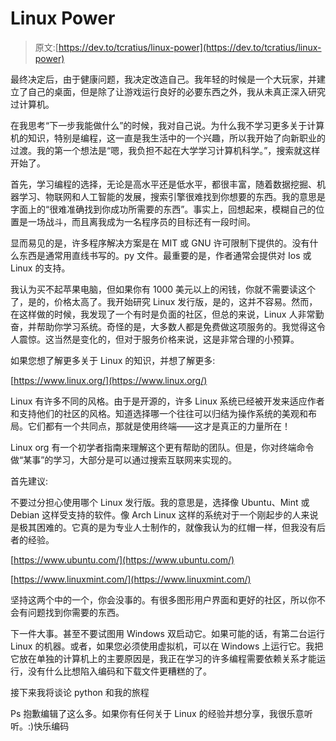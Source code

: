# Linux Power

> 原文:[https://dev.to/tcratius/linux-power](https://dev.to/tcratius/linux-power)

最终决定后，由于健康问题，我决定改造自己。我年轻的时候是一个大玩家，并建立了自己的桌面，但是除了让游戏运行良好的必要东西之外，我从未真正深入研究过计算机。

在我思考“下一步我能做什么”的时候，我对自己说。为什么我不学习更多关于计算机的知识，特别是编程，这一直是我生活中的一个兴趣，所以我开始了向新职业的过渡。我的第一个想法是“嗯，我负担不起在大学学习计算机科学。”，搜索就这样开始了。

首先，学习编程的选择，无论是高水平还是低水平，都很丰富，随着数据挖掘、机器学习、物联网和人工智能的发展，搜索引擎很难找到你想要的东西。我的意思是字面上的“很难准确找到你成功所需要的东西”。事实上，回想起来，模糊自己的位置是一场战斗，而且离我成为一名程序员的目标还有一段时间。

显而易见的是，许多程序解决方案是在 MIT 或 GNU 许可限制下提供的。没有什么东西是通常用直线书写的。py 文件。最重要的是，作者通常会提供对 Ios 或 Linux 的支持。

我认为买不起苹果电脑，但如果你有 1000 美元以上的闲钱，你就不需要读这个了，是的，价格太高了。我开始研究 Linux 发行版，是的，这并不容易。然而，在这样做的时候，我发现了一个有时是负面的社区，但总的来说，Linux 人非常勤奋，并帮助你学习系统。奇怪的是，大多数人都是免费做这项服务的。我觉得这令人震惊。这当然是变化的，但对于服务价格来说，这是非常合理的小预算。

如果您想了解更多关于 Linux 的知识，并想了解更多:

[https://www.linux.org/](https://www.linux.org/)

Linux 有许多不同的风格。由于是开源的，许多 Linux 系统已经被开发来适应作者和支持他们的社区的风格。知道选择哪一个往往可以归结为操作系统的美观和布局。它们都有一个共同点，那就是使用终端——这才是真正的力量所在！

Linux org 有一个初学者指南来理解这个更有帮助的团队。但是，你对终端命令做“某事”的学习，大部分是可以通过搜索互联网来实现的。

首先建议:

不要过分担心使用哪个 Linux 发行版。我的意思是，选择像 Ubuntu、Mint 或 Debian 这样受支持的软件。像 Arch Linux 这样的系统对于一个刚起步的人来说是极其困难的。它真的是为专业人士制作的，就像我认为的红帽一样，但我没有后者的经验。

[https://www.ubuntu.com/](https://www.ubuntu.com/)

[https://www.linuxmint.com/](https://www.linuxmint.com/)

坚持这两个中的一个，你会没事的。有很多图形用户界面和更好的社区，所以你不会有问题找到你需要的东西。

下一件大事。甚至不要试图用 Windows 双启动它。如果可能的话，有第二台运行 Linux 的机器。或者，如果您必须使用虚拟机，可以在 Windows 上运行它。我把它放在单独的计算机上的主要原因是，我正在学习的许多编程需要依赖关系才能运行，没有什么比想陷入编码和下载文件更糟糕的了。

接下来我将谈论 python 和我的旅程

Ps 抱歉编辑了这么多。如果你有任何关于 Linux 的经验并想分享，我很乐意听听。:)快乐编码